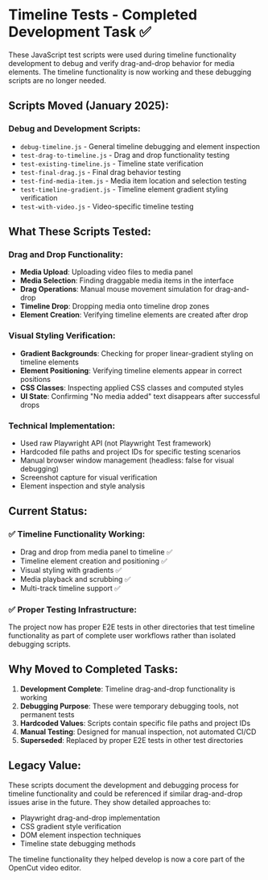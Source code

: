 # Timeline Tests - Completed Development Task ✅

These JavaScript test scripts were used during timeline functionality development to debug and verify drag-and-drop behavior for media elements. The timeline functionality is now working and these debugging scripts are no longer needed.

## Scripts Moved (January 2025):

### Debug and Development Scripts:
- `debug-timeline.js` - General timeline debugging and element inspection
- `test-drag-to-timeline.js` - Drag and drop functionality testing  
- `test-existing-timeline.js` - Timeline state verification
- `test-final-drag.js` - Final drag behavior testing
- `test-find-media-item.js` - Media item location and selection testing
- `test-timeline-gradient.js` - Timeline element gradient styling verification
- `test-with-video.js` - Video-specific timeline testing

## What These Scripts Tested:

### Drag and Drop Functionality:
- **Media Upload**: Uploading video files to media panel
- **Media Selection**: Finding draggable media items in the interface
- **Drag Operations**: Manual mouse movement simulation for drag-and-drop
- **Timeline Drop**: Dropping media onto timeline drop zones
- **Element Creation**: Verifying timeline elements are created after drop

### Visual Styling Verification:
- **Gradient Backgrounds**: Checking for proper linear-gradient styling on timeline elements
- **Element Positioning**: Verifying timeline elements appear in correct positions
- **CSS Classes**: Inspecting applied CSS classes and computed styles
- **UI State**: Confirming "No media added" text disappears after successful drops

### Technical Implementation:
- Used raw Playwright API (not Playwright Test framework)
- Hardcoded file paths and project IDs for specific testing scenarios
- Manual browser window management (headless: false for visual debugging)
- Screenshot capture for visual verification
- Element inspection and style analysis

## Current Status:

### ✅ **Timeline Functionality Working**:
- Drag and drop from media panel to timeline ✅
- Timeline element creation and positioning ✅  
- Visual styling with gradients ✅
- Media playback and scrubbing ✅
- Multi-track timeline support ✅

### ✅ **Proper Testing Infrastructure**:
The project now has proper E2E tests in other directories that test timeline functionality as part of complete user workflows rather than isolated debugging scripts.

## Why Moved to Completed Tasks:

1. **Development Complete**: Timeline drag-and-drop functionality is working
2. **Debugging Purpose**: These were temporary debugging tools, not permanent tests
3. **Hardcoded Values**: Scripts contain specific file paths and project IDs
4. **Manual Testing**: Designed for manual inspection, not automated CI/CD
5. **Superseded**: Replaced by proper E2E tests in other test directories

## Legacy Value:

These scripts document the development and debugging process for timeline functionality and could be referenced if similar drag-and-drop issues arise in the future. They show detailed approaches to:

- Playwright drag-and-drop implementation
- CSS gradient style verification  
- DOM element inspection techniques
- Timeline state debugging methods

The timeline functionality they helped develop is now a core part of the OpenCut video editor.